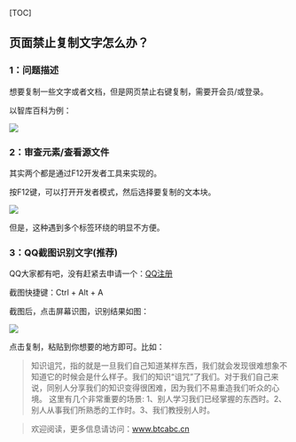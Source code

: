 [TOC]

## 页面禁止复制文字怎么办？

### 1：问题描述

想要复制一些文字或者文档，但是网页禁止右键复制，需要开会员/或登录。

以智库百科为例：

![](https://www.btcabc.cn/img/2023/3/51/1.png)



### 2：审查元素/查看源文件

其实两个都是通过F12开发者工具来实现的。

按F12键，可以打开开发者模式，然后选择要复制的文本块。

![](https://www.btcabc.cn/img/2023/3/51/2.png)

但是，这种遇到多个标签环绕的明显不方便。



### 3：QQ截图识别文字(推荐)

QQ大家都有吧，没有赶紧去申请一个：[QQ注册](https://ssl.zc.qq.com/v3/index-chs.html)

截图快捷键：Ctrl + Alt + A 

截图后，点击屏幕识图，识别结果如图：

![](https://www.btcabc.cn/img/2023/3/51/3.png)

点击复制，粘贴到你想要的地方即可。比如：

> 知识诅咒，指的就是一旦我们自己知道某样东西，我们就会发现很难想象不知道它的时候会是什么样子。我们的知识“诅咒”了我们。对于我们自己来说，同别人分享我们的知识变得很困难，因为我们不易重造我们听众的心境。
> 这里有几个非常重要的场景:
> 1、别人学习我们已经掌握的东西时。2、别人从事我们所熟悉的工作时。3、我们教授别人时。

> 欢迎阅读，更多信息请访问：www.btcabc.cn